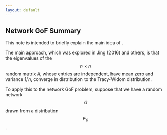 ```yaml
---
layout: default
---
```


## Network GoF Summary

This note is intended to briefly explain the main idea of .   

The main approach, which was explored in Jing (2016) and others, is that the eigenvalues of the $$n \times n$$ random matrix $A$, whose entries are independent, have mean zero and variance $1/n$, converge in distribution to the Tracy-Widom distribution. 

To apply this to the network GoF problem, suppose that we have a random network $$G$$ drawn from a distribution $$F_\theta$$.








